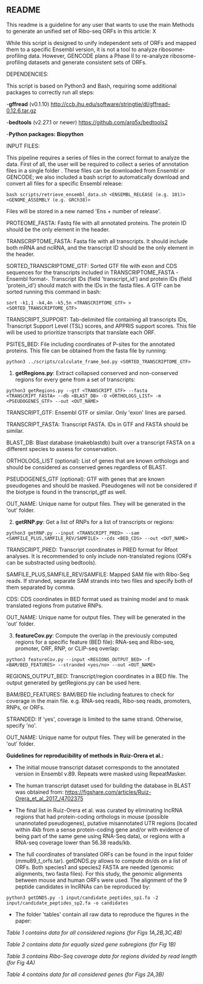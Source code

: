 ## README

This readme is a guideline for any user that wants to use the main Methods to generate an unified set of Ribo-seq ORFs in this article: X

While this script is designed to unify independent sets of ORFs and mapped them to a specific Ensembl version, it is not a tool to analyze ribosome-profiling data. However, GENCODE plans a Phase II to re-analyze ribosome-profiling datasets and generate consistent sets of ORFs.


DEPENDENCIES: 

This script is based on Python3 and Bash, requiring some additional packages to correctly run all steps:

-**gffread** (v0.1.10) http://ccb.jhu.edu/software/stringtie/dl/gffread-0.12.6.tar.gz

-**bedtools** (v2.27.1 or newer) https://github.com/arq5x/bedtools2

-**Python packages: Biopython**


INPUT FILES: 

This pipeline requires a series of files in the correct format to analyze the data. First of all, the user will be required to collect a series of annotation files in a single folder <FOLDER>. These files can be downloaded from Ensembl or GENCODE; we also included a bash script to automatically download and convert all files for a specific Ensembl release:
```
bash scripts/retrieve_ensembl_data.sh <ENSEMBL_RELEASE (e.g. 101)> <GENOME_ASSEMBLY (e.g. GRCh38)>
```
Files will be stored in a new <FOLDER> named 'Ens + number of release'.
       
       

PROTEOME_FASTA: Fastq file with all annotated proteins. The protein ID should be the only element in the header.

TRANSCRIPTOME_FASTA: Fasta file with all transcripts. It should include both mRNA and ncRNA, and the transcript ID should be the only element in the header.

SORTED_TRANSCRIPTOME_GTF: Sorted GTF file with exon and CDS sequences for the transcripts included in TRANSCRIPTOME_FASTA -Ensembl format-. Transcript IDs (field 'transcript_id') and protein IDs (field 'protein_id') should match with the IDs in the fasta files. A GTF can be sorted running this command in bash:
```
sort -k1,1 -k4,4n -k5,5n <TRANSCRIPTOME_GTF> > <SORTED_TRANSCRIPTOME_GTF>
```
TRANSCRIPT_SUPPORT: Tab-delimited file containing all transcripts IDs, Transcript Support Level (TSL) scores, and APPRIS support scores. This file will be used to prioritize transcripts that translate each ORF.

PSITES_BED: File including coordinates of P-sites for the annotated proteins. This file can be obtained from the fasta file by running:
```
python3 ../scripts/calculate_frame_bed.py <SORTED_TRANSCRIPTOME_GTF>
```


       



1) **getRegions.py**: Extract collapsed conserved and non-conserved regions for every gene from a set of transcripts:
```
python3 getRegions.py --gtf <TRANSCRIPT_GTF> --fasta <TRANSCRIPT_FASTA> --db <BLAST_DB> -O <ORTHOLOGS_LIST> -m <PSEUDOGENES_GTF> --out <OUT_NAME> 
```
TRANSCRIPT_GTF: Ensembl GTF or similar. Only 'exon' lines are parsed.

TRANSCRIPT_FASTA: Transcript FASTA. IDs in GTF and FASTA should be similar.

BLAST_DB: Blast database (makeblastdb) built over a transcript FASTA on a different species to assess for conservation.

ORTHOLOGS_LIST (optional): List of genes that are known orthologs and should be considered as conserved genes regardless of BLAST.

PSEUDOGENES_GTF (optional): GTF with genes that are known pseudogenes and should be masked. Pseudogenes will not be considered if the biotype is found in the transcript_gtf as well.

OUT_NAME: Unique name for output files. They will be generated in the 'out' folder.


2) **getRNP.py**: Get a list of RNPs for a list of transcripts or regions:
```
python3 getRNP.py --input <TRANSCRIPT_PRED> --sam <SAMFILE_PLUS,SAMFILE_REV/SAMFILE> --cds <BED_CDS> --out <OUT_NAME>
```
TRANSCRIPT_PRED: Transcript coordinates in PRED format for Rfoot analyses. It is recommended to only include non-translated regions (ORFs can be substracted using bedtools).

SAMFILE_PLUS,SAMFILE_REV/SAMFILE: Mapped SAM file with Ribo-Seq reads. If stranded, separate SAM strands into two files and specify both of them separated by comma.

CDS: CDS coordinates in BED format used as training model and to mask translated regions from putative RNPs.

OUT_NAME: Unique name for output files. They will be generated in the 'out' folder.


3) **featureCov.py**: Compute the overlap in the previously computed regions for a specific feature (BED file): RNA-seq and Ribo-seq, promoter, ORF, RNP, or CLIP-seq overlap:
```
python3 featureCov.py --input <REGIONS_OUTPUT_BED> -f <BAM/BED_FEATURES> --stranded <yes/no> --out <OUT_NAME> 
```
REGIONS_OUTPUT_BED: Transcript/region coordinates in a BED file. The output generated by getRegions.py can be used here.

BAM/BED_FEATURES: BAM/BED file including features to check for coverage in the main file. e.g. RNA-seq reads, Ribo-seq reads, promoters, RNPs, or ORFs.

STRANDED: If 'yes', coverage is limited to the same strand. Otherwise, specify 'no'.

OUT_NAME: Unique name for output files. They will be generated in the 'out' folder.


**Guidelines for reproducibility of methods in Ruiz-Orera et al.:**

- The initial mouse transcript dataset corresponds to the annotated version in Ensembl v.89. Repeats were masked using RepeatMasker.

- The human transcript dataset used for building the database in BLAST was obtained from: https://figshare.com/articles/Ruiz-Orera_et_al_2017_/4702375

- The final list in Ruiz-Orera et al. was curated by eliminating lncRNA regions that had protein-coding orthologs in mouse (possible unannotated pseudogenes), putative misannotated UTR regions (located within 4kb from a sense protein-coding gene and/or with evidence of being part of the same gene using RNA-Seq data), or regions with a RNA-seq coverage lower than 56.38 reads/kb.

- The full coordinates of translated ORFs can be found in the input folder (mmu89_t_orfs.tar). getDNDS.py allows to compute dn/ds on a list of ORFs. Both species1 and species2 FASTA are needed (genomic alignments, two fasta files). For this study, the genomic alignments between mouse and human ORFs were used. The alignment of the 9 peptide candidates in lncRNAs can be reproduced by:
```
python3 getDNDS.py -1 input/candidate_peptides_sp1.fa -2 input/candidate_peptides_sp2.fa -o candidates
```

- The folder 'tables' contain all raw data to reproduce the figures in the paper:

*Table 1 contains data for all considered regions (for Figs 1A,2B,3C,4B)*

*Table 2 contains data for equally sized gene subregions (for Fig 1B)*

*Table 3 contains Ribo-Seq coverage data for regions divided by read length (for Fig 4A)*

*Table 4 contains data for all considered genes (for Figs 2A,3B)*

